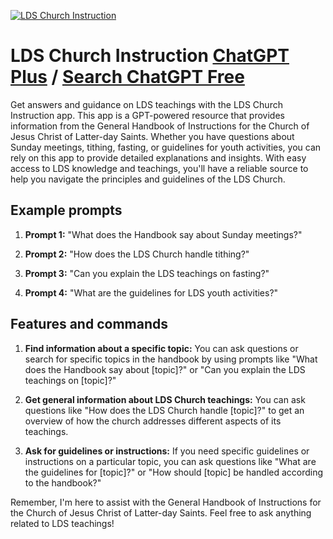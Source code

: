 
[![LDS Church Instruction](https://files.oaiusercontent.com/file-seRJuxWOLUbChQYTvJ0PKmBx?se=2123-10-17T21%3A33%3A49Z&sp=r&sv=2021-08-06&sr=b&rscc=max-age%3D31536000%2C%20immutable&rscd=attachment%3B%20filename%3D6be3a315-9174-4dfb-826d-647b974f4841.webp&sig=rv1Lvi18V7neEJnnhu41aWOc/2KGsnh5yOHq8pFGThU%3D)](https://chat.openai.com/g/g-KS1Kvp1EO-lds-church-instruction)

# LDS Church Instruction [ChatGPT Plus](https://chat.openai.com/g/g-KS1Kvp1EO-lds-church-instruction) / [Search ChatGPT Free](https://gptcall.net/index.html#/?search=LDS%20Church%20Instruction)

Get answers and guidance on LDS teachings with the LDS Church Instruction app. This app is a GPT-powered resource that provides information from the General Handbook of Instructions for the Church of Jesus Christ of Latter-day Saints. Whether you have questions about Sunday meetings, tithing, fasting, or guidelines for youth activities, you can rely on this app to provide detailed explanations and insights. With easy access to LDS knowledge and teachings, you'll have a reliable source to help you navigate the principles and guidelines of the LDS Church.

## Example prompts

1. **Prompt 1:** "What does the Handbook say about Sunday meetings?"

2. **Prompt 2:** "How does the LDS Church handle tithing?"

3. **Prompt 3:** "Can you explain the LDS teachings on fasting?"

4. **Prompt 4:** "What are the guidelines for LDS youth activities?"

## Features and commands

1. **Find information about a specific topic:** You can ask questions or search for specific topics in the handbook by using prompts like "What does the Handbook say about [topic]?" or "Can you explain the LDS teachings on [topic]?"

2. **Get general information about LDS Church teachings:** You can ask questions like "How does the LDS Church handle [topic]?" to get an overview of how the church addresses different aspects of its teachings.

3. **Ask for guidelines or instructions:** If you need specific guidelines or instructions on a particular topic, you can ask questions like "What are the guidelines for [topic]?" or "How should [topic] be handled according to the handbook?"

Remember, I'm here to assist with the General Handbook of Instructions for the Church of Jesus Christ of Latter-day Saints. Feel free to ask anything related to LDS teachings!


